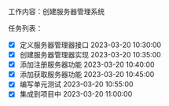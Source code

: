工作内容：创建服务器管理系统

任务列表：
- [x] 定义服务器管理器接口 2023-03-20 10:30:00
- [x] 创建服务器管理器实现 2023-03-20 10:35:00
- [x] 添加注册服务器功能 2023-03-20 10:40:00
- [x] 添加获取服务器功能 2023-03-20 10:45:00
- [x] 编写单元测试 2023-03-20 10:55:00
- [x] 集成到项目中 2023-03-20 11:00:00 